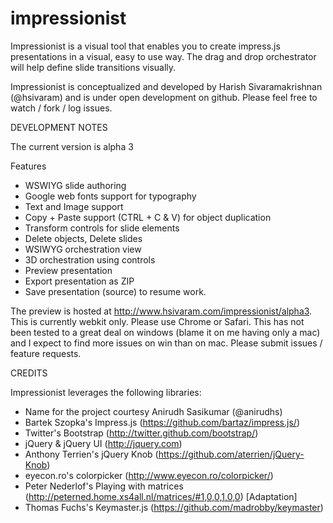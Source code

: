 impressionist
=============

Impressionist is a visual tool that enables you to create impress.js presentations in a visual, easy to use way. The drag and drop orchestrator will help define slide transitions visually.

Impressionist is conceptualized and developed by Harish Sivaramakrishnan (@hsivaram) and is under open development on github. Please feel free to watch / fork / log issues.

DEVELOPMENT NOTES 

The current version is alpha 3

Features

* WSWIYG slide authoring
* Google web fonts support for typography
* Text and Image support
* Copy + Paste support (CTRL + C & V) for object duplication
* Transform controls for slide elements
* Delete objects, Delete slides
* WSIWYG orchestration view
* 3D orchestration using controls
* Preview presentation
* Export presentation as ZIP
* Save presentation (source) to resume work.


The preview is hosted at http://www.hsivaram.com/impressionist/alpha3. This is currently webkit only. Please use Chrome or Safari. This has not been tested to a great deal on windows (blame it on me having only a mac) and I expect to find more issues on win than on mac. Please submit issues / feature requests.

CREDITS

Impressionist leverages the following libraries:

* Name for the project courtesy Anirudh Sasikumar (@anirudhs)
* Bartek Szopka's Impress.js (https://github.com/bartaz/impress.js/)
* Twitter's Bootstrap (http://twitter.github.com/bootstrap/)
* jQuery & jQuery UI (http://jquery.com)
* Anthony Terrien's jQuery Knob (https://github.com/aterrien/jQuery-Knob)
* eyecon.ro's colorpicker (http://www.eyecon.ro/colorpicker/)
* Peter Nederlof's Playing with matrices (http://peterned.home.xs4all.nl/matrices/#1,0,0,1,0,0) [Adaptation] 
* Thomas Fuchs's Keymaster.js (https://github.com/madrobby/keymaster)
